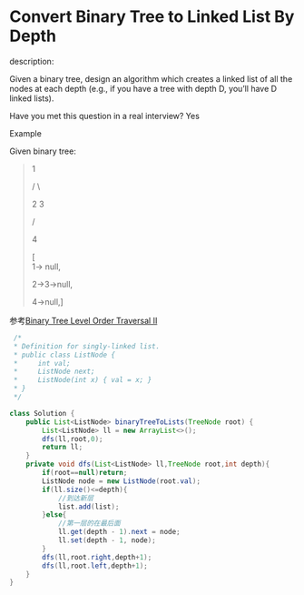 # Convert Binary Tree to Linked List By Depth

description:

Given a binary tree, design an algorithm which creates a linked list of all the nodes at each depth \(e.g., if you have a tree with depth D, you’ll have D linked lists\).

Have you met this question in a real interview? Yes

Example

Given binary tree:

> 1
>
> /    \
>
> 2     3
>
> /
>
> 4
>
> \[  
> 1-&gt; null,
>
> 2-&gt;3-&gt;null,
>
> 4-&gt;null,\]

参考[Binary Tree Level Order Traversal II](/jiu-zhang-suan-fa/kuan-du-you-xian-sou-suo/binary-tree-level-order-traversal-ii.md)

```java
 /*
 * Definition for singly-linked list.
 * public class ListNode {
 *     int val;
 *     ListNode next;
 *     ListNode(int x) { val = x; }
 * }
 */

class Solution {
    public List<ListNode> binaryTreeToLists(TreeNode root) {
        List<ListNode> ll = new ArrayList<>();
        dfs(ll,root,0);
        return ll;
    }
    private void dfs(List<ListNode> ll,TreeNode root,int depth){
        if(root==null)return;
        ListNode node = new ListNode(root.val);
        if(ll.size()<=depth){
            //到达新层
            list.add(list);
        }else{
            //第一层的在最后面
            ll.get(depth - 1).next = node;
            ll.set(depth - 1, node);
        }
        dfs(ll,root.right,depth+1);
        dfs(ll,root.left,depth+1);
    }
}
```




